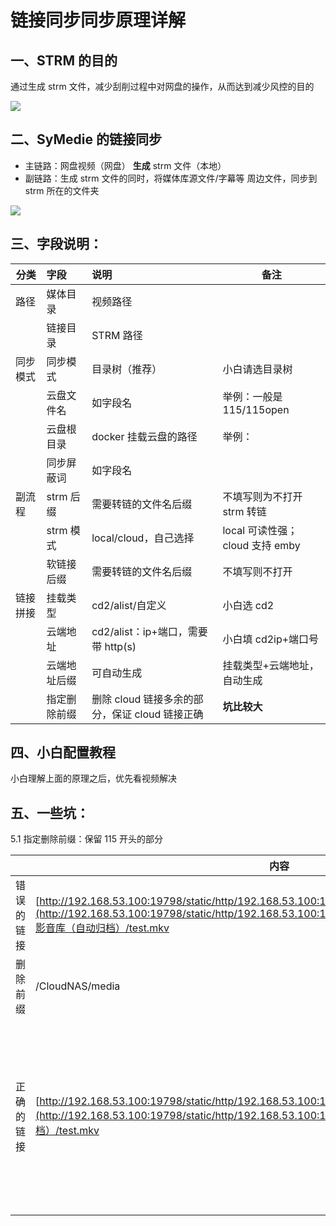 # 链接同步同步原理详解

## 一、STRM 的目的

通过生成 strm 文件，减少刮削过程中对网盘的操作，从而达到减少风控的目的

![](https://cdn.nlark.com/yuque/0/2025/png/8384795/1743694662280-203d79df-e597-48c9-82ef-98933b4fd2c5.png)

## 二、SyMedie 的链接同步

- 主链路：网盘视频（网盘） **生成** strm 文件（本地）
- 副链路：生成 strm 文件的同时，将媒体库源文件/字幕等 周边文件，同步到 strm 所在的文件夹

![](https://cdn.nlark.com/yuque/0/2025/png/8384795/1743695328589-45de83e4-8c54-4aba-a3c5-eaa8aa6e5c3b.png)

## 三、字段说明：

| **分类**      | **字段**     | **说明**                                       | **备注**                        |
| ------------- | :----------- | :--------------------------------------------- | ------------------------------- |
| 路径          | 媒体目录     | 视频路径                                       |                                 |
|               | 链接目录     | STRM 路径                                      |                                 |
| 同步模式      | 同步模式     | 目录树（推荐）                                 | 小白请选目录树                  |
|               | 云盘文件名   | 如字段名                                       | 举例：一般是 115/115open        |
|               | 云盘根目录   | docker 挂载云盘的路径                          | 举例：                          |
|               | 同步屏蔽词   | 如字段名                                       |                                 |
| 副流程        | strm 后缀    | 需要转链的文件名后缀                           | 不填写则为不打开 strm 转链      |
|               | strm 模式    | local/cloud，自己选择                          | local 可读性强；cloud 支持 emby |
|               | 软链接后缀   | 需要转链的文件名后缀                           | 不填写则不打开                  |
| 链接拼接<br/> | 挂载类型     | cd2/alist/自定义                               | 小白选 cd2                      |
|               | 云端地址     | cd2/alist：ip+端口，需要带 http(s)             | 小白填 cd2ip+端口号             |
|               | 云端地址后缀 | 可自动生成                                     | 挂载类型+云端地址，自动生成     |
|               | 指定删除前缀 | 删除 cloud 链接多余的部分，保证 cloud 链接正确 | **坑比较大**                    |

## 四、小白配置教程

小白理解上面的原理之后，优先看视频解决

## 五、一些坑：

5.1 指定删除前缀：保留 115 开头的部分

|            | **内容**                                                                                                                                                                                                              | **备注**                                       |
| ---------- | --------------------------------------------------------------------------------------------------------------------------------------------------------------------------------------------------------------------- | ---------------------------------------------- |
| 错误的链接 | [http://192.168.53.100:19798/static/http/192.168.53.100:19798/False//CloudNAS/media/115open/](http://192.168.53.100:19798/static/http/192.168.53.100:19798/False//CloudNAS/media/115open/)影音库（自动归档）/test.mkv | 根据你的配置情况                               |
| 删除前缀   | /CloudNAS/media                                                                                                                                                                                                       |                                                |
| 正确的链接 | [http://192.168.53.100:19798/static/http/192.168.53.100:19798/False//115open/](http://192.168.53.100:19798/static/http/192.168.53.100:19798/False//115open/)影音库（自动归档）/test.mkv                               | cd2 后台，下载此目录下文件，可以验证链接正确性 |
